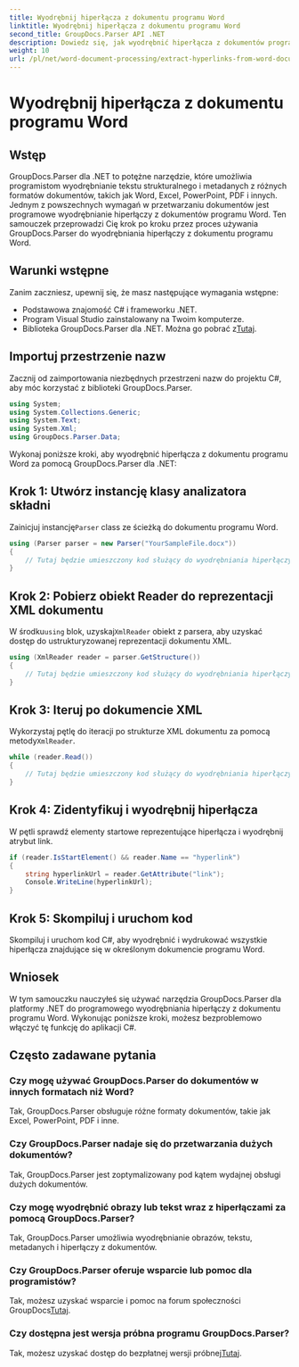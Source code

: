 ```yaml
---
title: Wyodrębnij hiperłącza z dokumentu programu Word
linktitle: Wyodrębnij hiperłącza z dokumentu programu Word
second_title: GroupDocs.Parser API .NET
description: Dowiedz się, jak wyodrębnić hiperłącza z dokumentów programu Word za pomocą GroupDocs.Parser dla .NET. Przewodnik krok po kroku z przykładami kodu.
weight: 10
url: /pl/net/word-document-processing/extract-hyperlinks-from-word-document/
---
```


# Wyodrębnij hiperłącza z dokumentu programu Word

## Wstęp
GroupDocs.Parser dla .NET to potężne narzędzie, które umożliwia programistom wyodrębnianie tekstu strukturalnego i metadanych z różnych formatów dokumentów, takich jak Word, Excel, PowerPoint, PDF i innych. Jednym z powszechnych wymagań w przetwarzaniu dokumentów jest programowe wyodrębnianie hiperłączy z dokumentów programu Word. Ten samouczek przeprowadzi Cię krok po kroku przez proces używania GroupDocs.Parser do wyodrębniania hiperłączy z dokumentu programu Word.
## Warunki wstępne
Zanim zaczniesz, upewnij się, że masz następujące wymagania wstępne:
- Podstawowa znajomość C# i frameworku .NET.
- Program Visual Studio zainstalowany na Twoim komputerze.
-  Biblioteka GroupDocs.Parser dla .NET. Można go pobrać z[Tutaj](https://releases.groupdocs.com/parser/net/).
## Importuj przestrzenie nazw
Zacznij od zaimportowania niezbędnych przestrzeni nazw do projektu C#, aby móc korzystać z biblioteki GroupDocs.Parser.
```csharp
using System;
using System.Collections.Generic;
using System.Text;
using System.Xml;
using GroupDocs.Parser.Data;
```
Wykonaj poniższe kroki, aby wyodrębnić hiperłącza z dokumentu programu Word za pomocą GroupDocs.Parser dla .NET:
## Krok 1: Utwórz instancję klasy analizatora składni
 Zainicjuj instancję`Parser` class ze ścieżką do dokumentu programu Word.
```csharp
using (Parser parser = new Parser("YourSampleFile.docx"))
{
    // Tutaj będzie umieszczony kod służący do wyodrębniania hiperłączy
}
```
## Krok 2: Pobierz obiekt Reader do reprezentacji XML dokumentu
 W środku`using` blok, uzyskaj`XmlReader` obiekt z parsera, aby uzyskać dostęp do ustrukturyzowanej reprezentacji dokumentu XML.
```csharp
using (XmlReader reader = parser.GetStructure())
{
    // Tutaj będzie umieszczony kod służący do wyodrębniania hiperłączy
}
```
## Krok 3: Iteruj po dokumencie XML
Wykorzystaj pętlę do iteracji po strukturze XML dokumentu za pomocą metody`XmlReader`.
```csharp
while (reader.Read())
{
    // Tutaj będzie umieszczony kod służący do wyodrębniania hiperłączy
}
```
## Krok 4: Zidentyfikuj i wyodrębnij hiperłącza
W pętli sprawdź elementy startowe reprezentujące hiperłącza i wyodrębnij atrybut link.
```csharp
if (reader.IsStartElement() && reader.Name == "hyperlink")
{
    string hyperlinkUrl = reader.GetAttribute("link");
    Console.WriteLine(hyperlinkUrl);
}
```
## Krok 5: Skompiluj i uruchom kod
Skompiluj i uruchom kod C#, aby wyodrębnić i wydrukować wszystkie hiperłącza znajdujące się w określonym dokumencie programu Word.
## Wniosek
W tym samouczku nauczyłeś się używać narzędzia GroupDocs.Parser dla platformy .NET do programowego wyodrębniania hiperłączy z dokumentu programu Word. Wykonując poniższe kroki, możesz bezproblemowo włączyć tę funkcję do aplikacji C#.

## Często zadawane pytania
### Czy mogę używać GroupDocs.Parser do dokumentów w innych formatach niż Word?
Tak, GroupDocs.Parser obsługuje różne formaty dokumentów, takie jak Excel, PowerPoint, PDF i inne.
### Czy GroupDocs.Parser nadaje się do przetwarzania dużych dokumentów?
Tak, GroupDocs.Parser jest zoptymalizowany pod kątem wydajnej obsługi dużych dokumentów.
### Czy mogę wyodrębnić obrazy lub tekst wraz z hiperłączami za pomocą GroupDocs.Parser?
Tak, GroupDocs.Parser umożliwia wyodrębnianie obrazów, tekstu, metadanych i hiperłączy z dokumentów.
### Czy GroupDocs.Parser oferuje wsparcie lub pomoc dla programistów?
 Tak, możesz uzyskać wsparcie i pomoc na forum społeczności GroupDocs[Tutaj](https://forum.groupdocs.com/c/parser/17).
### Czy dostępna jest wersja próbna programu GroupDocs.Parser?
 Tak, możesz uzyskać dostęp do bezpłatnej wersji próbnej[Tutaj](https://releases.groupdocs.com/).